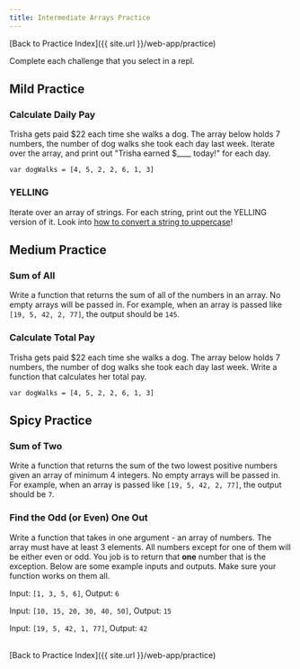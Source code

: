 ```yaml
---
title: Intermediate Arrays Practice
---
```


[Back to Practice Index]({{ site.url }}/web-app/practice)

Complete each challenge that you select in a repl.

## Mild Practice

<div class="challenge-container mild-heat">
  <h3>Calculate Daily Pay</h3>
  <p>Trisha gets paid $22 each time she walks a dog. The array below holds 7 numbers, the number of dog walks she took each day last week. Iterate over the array, and print out "Trisha earned $____ today!" for each day.</p>
  <code class="mild-code">var dogWalks = [4, 5, 2, 2, 6, 1, 3]</code>
  <p></p>
</div>

<div class="challenge-container mild-heat">
  <h3>YELLING</h3>
  <p>Iterate over an array of strings. For each string, print out the YELLING version of it. Look into <a href="https://developer.mozilla.org/en-US/docs/Web/JavaScript/Reference/Global_Objects/String/toUpperCase">how to convert a string to uppercase</a>!</p>
</div>

## Medium Practice

<div class="challenge-container medium-heat">
  <h3>Sum of All</h3>
  <p>Write a function that returns the sum of all of the numbers in an array. No empty arrays will be passed in. For example, when an array is passed like <code class="medium-code">[19, 5, 42, 2, 77]</code>, the output should be <code class="medium-code">145</code>.</p>
</div>

<div class="challenge-container medium-heat">
  <h3>Calculate Total Pay</h3>
  <p>Trisha gets paid $22 each time she walks a dog. The array below holds 7 numbers, the number of dog walks she took each day last week. Write a function that calculates her total pay.</p>
  <code class="medium-code">var dogWalks = [4, 5, 2, 2, 6, 1, 3]</code>
  <p></p>
</div>

## Spicy Practice

<div class="challenge-container spicy-heat">
  <h3>Sum of Two</h3>
  <p>Write a function that returns the sum of the two lowest positive numbers given an array of minimum 4 integers. No empty arrays will be passed in. For example, when an array is passed like <code class="spicy-code">[19, 5, 42, 2, 77]</code>, the output should be <code class="spicy-code">7</code>.</p>
</div>

<div class="challenge-container spicy-heat">
  <h3>Find the Odd (or Even) One Out</h3>
  <p>Write a function that takes in one argument - an array of numbers. The array must have at least 3 elements. All numbers except for one of them will be either even or odd. You job is to return that <strong>one</strong> number that is the exception. Below are some example inputs and outputs. Make sure your function works on them all.</p>
  <p>Input: <code class="spicy-code">[1, 3, 5, 6]</code>, Output: <code class="spicy-code">6</code></p>
  <p>Input: <code class="spicy-code">[10, 15, 20, 30, 40, 50]</code>, Output: <code class="spicy-code">15</code></p>
  <p>Input: <code class="spicy-code">[19, 5, 42, 1, 77]</code>, Output: <code class="spicy-code">42</code></p>
</div>


<br>
[Back to Practice Index]({{ site.url }}/web-app/practice)
